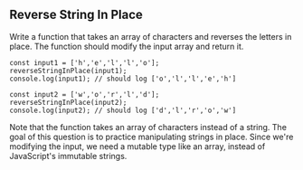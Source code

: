 ## Reverse String In Place

Write a function that takes an array of characters and reverses the letters in place. The function should modify the input array and return it.

```
const input1 = ['h','e','l','l','o'];
reverseStringInPlace(input1);
console.log(input1); // should log ['o','l','l','e','h']

const input2 = ['w','o','r','l','d'];
reverseStringInPlace(input2);
console.log(input2); // should log ['d','l','r','o','w']
```

Note that the function takes an array of characters instead of a string. The goal of this question is to practice manipulating strings in place. Since we're modifying the input, we need a mutable type like an array, instead of JavaScript's immutable strings.